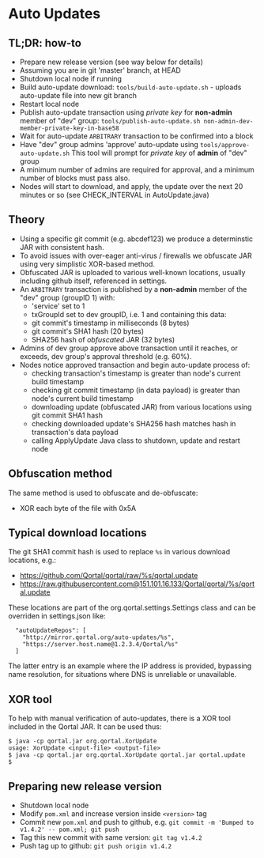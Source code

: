 # Auto Updates

## TL;DR: how-to

* Prepare new release version (see way below for details)
* Assuming you are in git 'master' branch, at HEAD
* Shutdown local node if running
* Build auto-update download: `tools/build-auto-update.sh` - uploads auto-update file into new git branch
* Restart local node
* Publish auto-update transaction using *private key* for **non-admin** member of "dev" group:
	`tools/publish-auto-update.sh non-admin-dev-member-private-key-in-base58`
* Wait for auto-update `ARBITRARY` transaction to be confirmed into a block
* Have "dev" group admins 'approve' auto-update using `tools/approve-auto-update.sh`
	This tool will prompt for *private key* of **admin** of "dev" group
* A minimum number of admins are required for approval, and a minimum number of blocks must pass also.
* Nodes will start to download, and apply, the update over the next 20 minutes or so (see CHECK_INTERVAL in AutoUpdate.java)

## Theory
* Using a specific git commit (e.g. abcdef123) we produce a determinstic JAR with consistent hash.
* To avoid issues with over-eager anti-virus / firewalls we obfuscate JAR using very simplistic XOR-based method.
* Obfuscated JAR is uploaded to various well-known locations, usually including github itself, referenced in settings.
* An `ARBITRARY` transaction is published by a **non-admin** member of the "dev" group (groupID 1) with:
	+ 'service' set to 1
	+ txGroupId set to dev groupID, i.e. 1 
and containing this data:
    + git commit's timestamp in milliseconds (8 bytes)
    + git commit's SHA1 hash (20 bytes)
    + SHA256 hash of *obfuscated* JAR (32 bytes)
* Admins of dev group approve above transaction until it reaches, or exceeds, dev group's approval threshold (e.g. 60%).
* Nodes notice approved transaction and begin auto-update process of:
    + checking transaction's timestamp is greater than node's current build timestamp
    + checking git commit timestamp (in data payload) is greater than node's current build timestamp
    + downloading update (obfuscated JAR) from various locations using git commit SHA1 hash
    + checking downloaded update's SHA256 hash matches hash in transaction's data payload
    + calling ApplyUpdate Java class to shutdown, update and restart node

## Obfuscation method
The same method is used to obfuscate and de-obfuscate:
* XOR each byte of the file with 0x5A

## Typical download locations
The git SHA1 commit hash is used to replace `%s` in various download locations, e.g.:
* https://github.com/Qortal/qortal/raw/%s/qortal.update
* https://raw.githubusercontent.com@151.101.16.133/Qortal/qortal/%s/qortal.update

These locations are part of the org.qortal.settings.Settings class and can be overriden in settings.json like:
```
  "autoUpdateRepos": [
    "http://mirror.qortal.org/auto-updates/%s",
    "https://server.host.name@1.2.3.4/Qortal/%s"
  ]
```
The latter entry is an example where the IP address is provided, bypassing name resolution, for situations where DNS is unreliable or unavailable.

## XOR tool
To help with manual verification of auto-updates, there is a XOR tool included in the Qortal JAR.
It can be used thus:
```
$ java -cp qortal.jar org.qortal.XorUpdate
usage: XorUpdate <input-file> <output-file>
$ java -cp qortal.jar org.qortal.XorUpdate qortal.jar qortal.update
$
```

## Preparing new release version

* Shutdown local node
* Modify `pom.xml` and increase version inside `<version>` tag
* Commit new `pom.xml` and push to github, e.g. `git commit -m 'Bumped to v1.4.2' -- pom.xml; git push`
* Tag this new commit with same version: `git tag v1.4.2`
* Push tag up to github: `git push origin v1.4.2`

